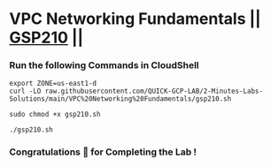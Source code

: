 # VPC Networking Fundamentals || [GSP210](https://www.cloudskillsboost.google/focuses/1229?parent=catalog) ||


### Run the following Commands in CloudShell
```
export ZONE=us-east1-d
curl -LO raw.githubusercontent.com/QUICK-GCP-LAB/2-Minutes-Labs-Solutions/main/VPC%20Networking%20Fundamentals/gsp210.sh

sudo chmod +x gsp210.sh

./gsp210.sh
```

### Congratulations 🎉 for Completing the Lab !


